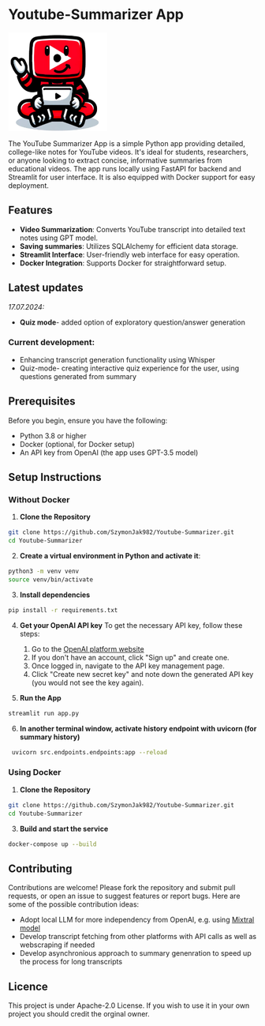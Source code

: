 # Youtube-Summarizer App

<img src="https://github.com/SzymonJak982/Youtube-Summarizer/blob/main/logo.png?raw=true" alt="Project Logo" width="200" height="200" title="Project Logo">


The YouTube Summarizer App is a simple Python app providing detailed, college-like notes for YouTube videos. It's ideal for students, researchers, or anyone looking to extract concise, informative summaries from educational videos. The app runs locally using FastAPI for backend and Streamlit for user interface. It is also equipped with Docker support for easy deployment.

## Features

- **Video Summarization**: Converts YouTube transcript into detailed text notes using GPT model.
- **Saving summaries**: Utilizes SQLAlchemy for efficient data storage. 
- **Streamlit Interface**: User-friendly web interface for easy operation.
- **Docker Integration**: Supports Docker for straightforward setup.

## Latest updates
*17.07.2024:*
- **Quiz mode**- added option of exploratory question/answer generation
### Current development:
   - Enhancing transcript generation functionality using Whisper 
   - Quiz-mode- creating interactive quiz experience for the user, using questions generated from summary

## Prerequisites

Before you begin, ensure you have the following:
- Python 3.8 or higher
- Docker (optional, for Docker setup)
- An API key from OpenAI (the app uses GPT-3.5 model)

## Setup Instructions

### Without Docker

1. **Clone the Repository**
   
```bash
git clone https://github.com/SzymonJak982/Youtube-Summarizer.git
cd Youtube-Summarizer
```
2. **Create a virtual environment in Python and activate it**:

```bash
python3 -m venv venv
source venv/bin/activate
```

3. **Install dependencies**
   
  ```bash
  pip install -r requirements.txt
  ```
4. **Get your OpenAI API key**
To get the necessary API key, follow these steps:

    1. Go to the [OpenAI platform website](https://platform.openai.com/docs/overview)
    2. If you don't have an account, click "Sign up" and create one.
    3. Once logged in, navigate to the API key management page.
    4. Click "Create new secret key" and note down the generated API key (you would not see the key again).

5. **Run the App**
   
  ```bash
  streamlit run app.py
 ```
6. **In another terminal window, activate history endpoint with uvicorn (for summary history)**

 ```bash
  uvicorn src.endpoints.endpoints:app --reload
 ```  

### Using Docker

1. **Clone the Repository**

```bash
git clone https://github.com/SzymonJak982/Youtube-Summarizer.git
cd Youtube-Summarizer
```

3. **Build and start the service**
   
```bash
docker-compose up --build
```

## Contributing

Contributions are welcome! Please fork the repository and submit pull requests, or open an issue to suggest features or report bugs.
Here are some of the possible contribution ideas:
- Adopt local LLM for more independency from OpenAI, e.g. using [Mixtral model](https://huggingface.co/cognitivecomputations/dolphin-2.6-mixtral-8x7b)
- Develop transcript fetching from other platforms with API calls as well as webscraping if needed
- Develop asynchronious approach to summary genenration to speed up the process for long transcripts 

## Licence

This project is under Apache-2.0 License. If you wish to use it in your own project you should credit the orginal owner.  
